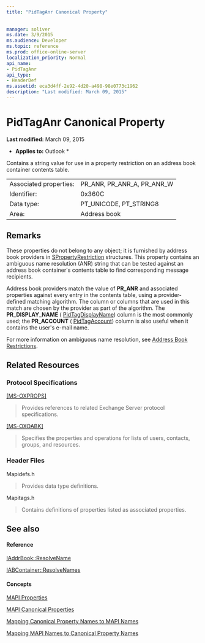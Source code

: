 ```yaml
---
title: "PidTagAnr Canonical Property"
 
 
manager: soliver
ms.date: 3/9/2015
ms.audience: Developer
ms.topic: reference
ms.prod: office-online-server
localization_priority: Normal
api_name:
- PidTagAnr
api_type:
- HeaderDef
ms.assetid: eca3d4ff-2e92-4d20-a498-98e0773c1962
description: "Last modified: March 09, 2015"
---
```


# PidTagAnr Canonical Property

 **Last modified:** March 09, 2015 
  
 * **Applies to:** Outlook * 
  
Contains a string value for use in a property restriction on an address book container contents table. 
  
|||
|:-----|:-----|
|Associated properties:  <br/> |PR_ANR, PR_ANR_A, PR_ANR_W  <br/> |
|Identifier:  <br/> |0x360C  <br/> |
|Data type:  <br/> |PT_UNICODE, PT_STRING8  <br/> |
|Area:  <br/> |Address book  <br/> |
   
## Remarks

These properties do not belong to any object; it is furnished by address book providers in [SPropertyRestriction](spropertyrestriction.md) structures. This property contains an ambiguous name resolution (ANR) string that can be tested against an address book container's contents table to find corresponding message recipients. 
  
Address book providers match the value of **PR_ANR** and associated properties against every entry in the contents table, using a provider-defined matching algorithm. The column or columns that are used in this match are chosen by the provider as part of the algorithm. The **PR_DISPLAY_NAME** ( [PidTagDisplayName](pidtagdisplayname-canonical-property.md)) column is the most commonly used; the **PR_ACCOUNT** ( [PidTagAccount](pidtagaccount-canonical-property.md)) column is also useful when it contains the user's e-mail name. 
  
For more information on ambiguous name resolution, see [Address Book Restrictions](address-book-restrictions.md). 
  
## Related Resources

### Protocol Specifications

[[MS-OXPROPS]](http://msdn.microsoft.com/library/f6ab1613-aefe-447d-a49c-18217230b148%28Office.15%29.aspx)
  
> Provides references to related Exchange Server protocol specifications.
    
[[MS-OXOABK]](http://msdn.microsoft.com/library/f4cf9b4c-9232-4506-9e71-2270de217614%28Office.15%29.aspx)
  
> Specifies the properties and operations for lists of users, contacts, groups, and resources.
    
### Header Files

Mapidefs.h
  
> Provides data type definitions.
    
Mapitags.h
  
> Contains definitions of properties listed as associated properties.
    
## See also

#### Reference

[IAddrBook::ResolveName](iaddrbook-resolvename.md)
  
[IABContainer::ResolveNames](iabcontainer-resolvenames.md)
#### Concepts

[MAPI Properties](mapi-properties.md)
  
[MAPI Canonical Properties](mapi-canonical-properties.md)
  
[Mapping Canonical Property Names to MAPI Names](mapping-canonical-property-names-to-mapi-names.md)
  
[Mapping MAPI Names to Canonical Property Names](mapping-mapi-names-to-canonical-property-names.md)

